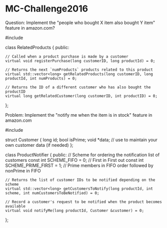 # MC-Challenge2016
Question: Implement the "people who bought X item also bought Y item" feature in amazon.com?

#include <vector>

class RelatedProducts {
public:
  
    // Called when a product purchase is made by a customer
    virtual void registerPurchase(long customerID, long productId) = 0;

    // Returns the next `numProducts` products related to this product
    virtual std::vector<long> getRelatedProducts(long customerID, long productId, int numProducts) = 0;

    // Returns the ID of a different customer who has also bought the productID
    virtual long getRelatedCustomer(long customerID, int productID) = 0;
};


Problem: Implement the "notify me when the item is in stock" feature in amazon.com


#include <vector>

struct Customer {
    long id;
    bool isPrime;
    void *data;  // use to maintain your own customer data (if needed)
};

class ProductNotifier {
public:
    // Scheme for ordering the notification list of customers
    const int SCHEME_FIFO = 0;         // First in First out
    const int SCHEME_PRIME_FIRST = 1;  // Prime members in FIFO order followed by nonPrime in FIFO

    // Returns the list of customer IDs to be notified depending on the scheme
    virtual std::vector<long> getCustomersToNotify(long productId, int scheme, int numCustomersToBeNotified) = 0;

    // Record a customer's request to be notified when the product becomes available
    virtual void notifyMe(long productId, Customer &customer) = 0;
};
    
    
